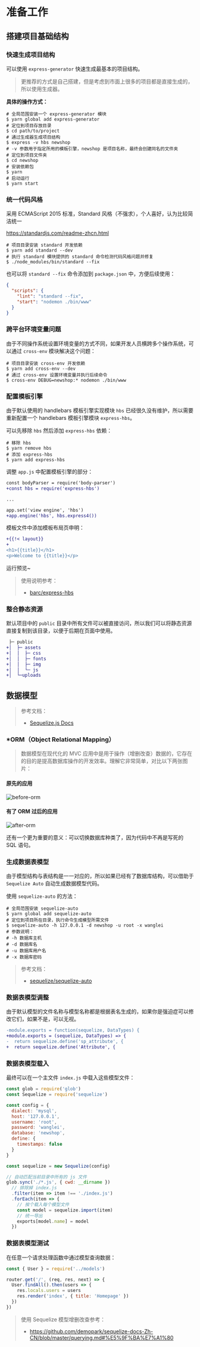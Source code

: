 # 准备工作

## 搭建项目基础结构

### 快速生成项目结构

可以使用 `express-generator` 快速生成最基本的项目结构。

> 更推荐的方式是自己搭建，但是考虑到市面上很多的项目都是直接生成的，所以使用生成器。

**具体的操作方式：**

```shell
# 全局范围安装一个 express-generator 模块
$ yarn global add express-generator
# 定位到项目存放目录
$ cd path/to/project
# 通过生成器生成项目结构
$ express -v hbs newshop
# -v 参数用于指定所用的模板引擎，newshop 是项目名称，最终会创建同名的文件夹
# 定位到项目文件夹
$ cd newshop
# 安装依赖包
$ yarn
# 启动运行
$ yarn start
```

### 统一代码风格

采用 ECMAScript 2015 标准，Standard 风格（不强求），个人喜好，认为比较简洁统一

https://standardjs.com/readme-zhcn.html

```shell
# 项目目录安装 standard 开发依赖
$ yarn add standard --dev
# 执行 standard 模块提供的 standard 命令检测代码风格问题并修复
$ ./node_modules/bin/standard --fix
```

也可以将 `standard --fix` 命令添加到 `package.json` 中，方便后续使用：

```json
{
  "scripts": {
    "lint": "standard --fix",
    "start": "nodemon ./bin/www"
  }
}
```

### 跨平台环境变量问题

由于不同操作系统设置环境变量的方式不同，如果开发人员横跨多个操作系统，可以通过 `cross-env` 模块解决这个问题：

```shell
# 项目目录安装 cross-env 开发依赖
$ yarn add cross-env --dev
# 通过 cross-env 设置环境变量并执行后续命令
$ cross-env DEBUG=newshop:* nodemon ./bin/www
```

### 配置模板引擎

由于默认使用的 handlebars 模板引擎实现模块 `hbs` 已经很久没有维护，所以需要重新配置一个 handlebars 模板引擎模块 `express-hbs`。

可以先移除 `hbs` 然后添加 `express-hbs` 依赖：

```shell
# 移除 hbs
$ yarn remove hbs
# 添加 express-hbs
$ yarn add express-hbs
```

调整 `app.js` 中配置模板引擎的部分：

```diff
const bodyParser = require('body-parser')
+const hbs = require('express-hbs')

...

app.set('view engine', 'hbs')
+app.engine('hbs', hbs.express4())
```

模板文件中添加模板布局页申明：

```diff
+{{!< layout}}
+
<h1>{{title}}</h1>
<p>Welcome to {{title}}</p>
```

运行预览~

> 使用说明参考：
>
> - [barc/express-hbs](https://github.com/barc/express-hbs)

### 整合静态资源

默认项目中的 `public` 目录中所有文件可以被直接访问，所以我们可以将静态资源直接复制到该目录，以便于后期在页面中使用。

```diff
 ├─ public  
+│  ├─ assets
+│  │  ├─ css
+│  │  ├─ fonts
+│  │  ├─ img
+│  │  └─ js
+│  └─uploads
```

## 数据模型

> 参考文档：
>
> - [Sequelize.js Docs](http://docs.sequelizejs.com/)

### *ORM（Object Relational Mapping）

> 数据模型在现代化的 MVC 应用中是用于操作（增删改查）数据的，它存在的目的是提高数据库操作的开发效率。理解它非常简单，对比以下两张图片：

#### 原先的应用

![before-orm](media/before-orm.png)

#### 有了 ORM 过后的应用

![after-orm](media/after-orm.png)

还有一个更为重要的意义：可以切换数据库种类了，因为代码中不再是写死的 SQL 语句。

### 生成数据表模型

由于模型结构与表结构是一一对应的，所以如果已经有了数据库结构，可以借助于 `Sequelize Auto` 自动生成数据模型代码。

使用 `sequelize-auto` 的方法：

```shell
# 全局范围安装 sequelize-auto
$ yarn global add sequelize-auto
# 定位到项目所在目录，执行命令生成模型所需文件
$ sequelize-auto -h 127.0.0.1 -d newshop -u root -x wanglei
# 参数说明：
# -h 数据库主机
# -d 数据库名
# -u 数据库用户名
# -x 数据库密码
```

> 参考文档：
>
> - [sequelize/sequelize-auto](https://github.com/sequelize/sequelize-auto)

### 数据表模型调整

由于默认模型的文件名称与模型名称都是根据表名生成的，如果你是强迫症可以修改它们，如果不是，可以无视。

```diff
-module.exports = function(sequelize, DataTypes) {
+module.exports = (sequelize, DataTypes) => {
-  return sequelize.define('sp_attribute', {
+  return sequelize.define('Attribute', {
```

### 数据表模型载入

最终可以在一个主文件 `index.js` 中载入这些模型文件：

```javascript
const glob = require('glob')
const Sequelize = require('sequelize')

const config = {
  dialect: 'mysql',
  host: '127.0.0.1',
  username: 'root',
  password: 'wanglei',
  database: 'newshop',
  define: {
    timestamps: false
  }
}

const sequelize = new Sequelize(config)

// 自动匹配当前目录中所有的 js 文件
glob.sync('./*.js', { cwd: __dirname })
  // 排除掉 index.js
  .filter(item => item !== './index.js')
  .forEach(item => {
    // 挨个载入每个模型文件
    const model = sequelize.import(item)
    // 统一导出
    exports[model.name] = model
  })
```

### 数据表模型测试

在任意一个请求处理函数中通过模型查询数据：

```javascript
const { User } = require('../models')

router.get('/', (req, res, next) => {
  User.findAll().then(users => {
    res.locals.users = users
    res.render('index', { title: 'Homepage' })
  })
})
```

> 使用 Sequelize 模型增删改查参考：
>
> - https://github.com/demopark/sequelize-docs-Zh-CN/blob/master/querying.md#%E5%9F%BA%E7%A1%80